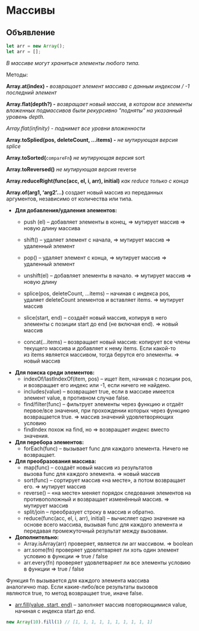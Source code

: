 # Массивы

## Объявление

```jsx
let arr = new Array();
let arr = [];
```

*В массиве могут храниться элементы любого типа.*

Методы:

**Array.at(index) -** *возвращает элемент массива с данным индексом / -1 последний элемент*

**Array.flat(depth?) -** *возвращает новый массив, в котором все элементы вложенных подмассивов были рекурсивно "подняты" на указанный уровень depth.*

*Array.flat(infinity) - поднимет все уровни вложенности*

**Array.toSplied(**pos, deleteCount, ...items**) -** *не мутирующая версия splice*

**Array.toSorted(**`compareFn`**)** *не мутирующая версия* sort

**Array.toReversed()** *не мутирующая версия* reverse

**Array.reduceRight(**func(acc, el, i, arr), initial**)** *как reduce только с конца*

**Array.of(arg1, ‘arg2’…)** создает новый массив из переданных аргументов, независимо от количества или типа.

- **Для добавления/удаления элементов:**
    - push (el) – добавляет элементы в конец, => мутирует массив ⇒ новую длину массива
    - shift() – удаляет элемент с начала, => мутирует массив ⇒ удаленный элемент
    
    - pop() – удаляет элемент с конца, => мутирует массив ⇒ удаленный элемент
    - unshift(el) – добавляет элементы в начало. => мутирует массив ⇒ новую длину
    
    - splice(pos, deleteCount, ...items) – начиная с индекса pos, удаляет deleteCount элементов и вставляет items. => мутирует массив
    - slice(start, end) – создаёт новый массив, копируя в него элементы с позиции start до end (не включая end). => новый массив
    - concat(...items) – возвращает новый массив: копирует все члены текущего массива и добавляет к нему items. Если какой-то из items является массивом, тогда берутся его элементы. => новый массив
- **Для поиска среди элементов:**
    - indexOf/lastIndexOf(item, pos) – ищет item, начиная с позиции pos, и возвращает его индекс или -1, если ничего не найдено.
    - includes(value) – возвращает true, если в массиве имеется элемент value, в противном случае false.
    - find/filter(func) – фильтрует элементы через функцию и отдаёт первое/все значения, при прохождении которых через функцию возвращается true. => массив значений удовлетворяющих условию
    - findIndex похож на find, но => возвращает индекс вместо значения.
- **Для перебора элементов:**
    - forEach(func) – вызывает func для каждого элемента. Ничего не возвращает.
- **Для преобразования массива:**
    - map(func) – создаёт новый массив из результатов вызова func для каждого элемента. => новый массив
    - sort(func) – сортирует массив «на месте», а потом возвращает его. => мутирует массив
    - reverse() – «на месте» меняет порядок следования элементов на противоположный и возвращает изменённый массив. => мутирует массив
    - split/join – преобразует строку в массив и обратно.
    - reduce(func(acc, el, i, arr), initial) – вычисляет одно значение на основе всего массива, вызывая func для каждого элемента и передавая промежуточный результат между вызовами.
- **Дополнительно:**
    - Array.isArray(arr) проверяет, является ли arr массивом. => boolean
    - arr.some(fn) проверяет удовлетваряет ли хоть один элемент условию в функции ⇒ true / false
    - arr.every(fn) проверяет удовлетваряет ли все элементы условию в функции ⇒ true / false
    

Функция fn вызывается для каждого элемента массива аналогично map. Если какие-либо/все результаты вызовов являются true, то метод возвращает true, иначе false.

- [arr.fill(value, start, end)](https://developer.mozilla.org/ru/docs/Web/JavaScript/Reference/Global_Objects/Array/fill) – заполняет массив повторяющимися value, начиная с индекса start до end.

```jsx
new Array(10).fill(1) // [1, 1, 1, 1, 1, 1, 1, 1, 1, 1]
```